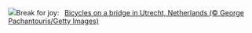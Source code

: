 ![](https://www.bing.com/th?id=OHR.BicyclesUtrecht_EN-US8449213938_UHD.jpg&w=1000)Break for joy:&nbsp;&ensp;[Bicycles on a bridge in Utrecht, Netherlands (© George Pachantouris/Getty Images)](https://www.bing.com/th?id=OHR.BicyclesUtrecht_EN-US8449213938_UHD.jpg)
<br><br/>
